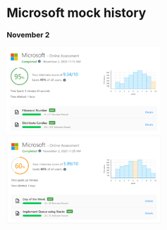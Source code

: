 # Microsoft mock history

### November 2

<img src="https://github.com/Waqar-107/LeetCode/blob/master/Company_wise_Mock/Microsoft/assets/nov_2_2020_1.PNG" height="200px" width="350px" alt=""/>
<img src="https://github.com/Waqar-107/LeetCode/blob/master/Company_wise_Mock/Microsoft/assets/nov_2_2020_2.PNG" height="200px" width="350px" alt=""/>
